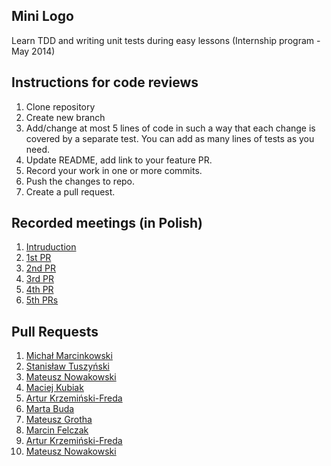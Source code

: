 Mini Logo
---------

Learn TDD and writing unit tests during easy lessons (Internship program - May 2014)

## Instructions for code reviews

1. Clone repository
2. Create new branch
3. Add/change at most 5 lines of code in such a way that each change is covered by a separate test. You can add as many lines of tests as you need.
4. Update README, add link to your feature PR.
5. Record your work in one or more commits.
6. Push the changes to repo.
7. Create a pull request.

## Recorded meetings (in Polish)

1. [Intruduction](http://youtu.be/8N4LjsAEFJA)
2. [1st PR](http://youtu.be/MgI6yfqKOAs)
3. [2nd PR](https://www.youtube.com/watch?v=RZ2KKcY7eQU)
4. [3rd PR](http://youtu.be/Bdc4iw0ila8)
5. [4th PR](http://youtu.be/D6oYqMwqCMA)
6. [5th PRs](http://youtu.be/WKpdFXulgSQ)

## Pull Requests

1. [Michał Marcinkowski](https://github.com/gotar/mini-logo/pull/1)
2. [Stanisław Tuszyński](https://github.com/gotar/mini-logo/pull/2)
3. [Mateusz Nowakowski](https://github.com/gotar/mini-logo/pull/3)
4. [Maciej Kubiak](https://github.com/gotar/mini-logo/pull/4)
5. [Artur Krzemiński-Freda](https://github.com/gotar/mini-logo/pull/5)
6. [Marta Buda](https://github.com/gotar/mini-logo/pull/6)
7. [Mateusz Grotha](https://github.com/gotar/mini-logo/pull/7)
8. [Marcin Felczak](https://github.com/gotar/mini-logo/pull/11)
9. [Artur Krzemiński-Freda](https://github.com/gotar/mini-logo/pull/12)
10. [Mateusz Nowakowski](https://github.com/gotar/mini-logo/pull/13)
